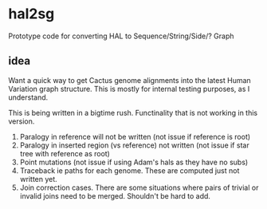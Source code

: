 # hal2sg
Prototype code for converting HAL to Sequence/String/Side/? Graph 

## idea
Want a quick way to get Cactus genome alignments into the latest Human Variation graph structure.  This is mostly for internal testing purposes, as I understand. 

This is being written in a bigtime rush.   Functinality that is not working in this version. 

1. Paralogy in reference will not be written (not issue if reference is root)
2. Paralogy in inserted region (vs reference) not written (not issue if star tree with reference as root)
3. Point mutations (not issue if using Adam's hals as they have no subs)
4. Traceback ie paths for each genome.  These are computed just not written yet.
5. Join correction cases.  There are some situations where pairs of trivial or invalid joins need to be merged.  Shouldn't be hard to add.

